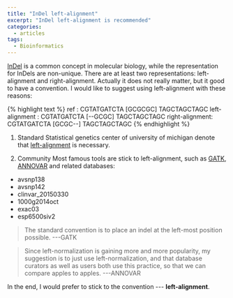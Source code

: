 ```yaml
---
title: "InDel left-alignment"
excerpt: "InDel left-alignment is recommended"
categories:
  - articles
tags:
  - Bioinformatics
---
```


[InDel](https://en.wikipedia.org/wiki/Indel) is a common concept in molecular biology, while the representation for InDels are non-unique. There are at least two representations: left-alignment and right-alignment. Actually it does not really matter, but it good to have a convention. I would like to suggest using left-alignment with these reasons:

{% highlight text %}
ref            : CGTATGATCTA [GCGCGC] TAGCTAGCTAGC
left-alignment : CGTATGATCTA [--GCGC] TAGCTAGCTAGC
right-alignment: CGTATGATCTA [GCGC--] TAGCTAGCTAGC
{% endhighlight %}


1. Standard
Statistical genetics center of university of michigan denote that [left-alignment](https://genome.sph.umich.edu/wiki/Variant_Normalization#Left_alignment) is necessary.


2. Community
Most famous tools are stick to left-alignment, such as [GATK](https://software.broadinstitute.org/gatk/documentation/tooldocs/3.8-0/org_broadinstitute_gatk_tools_walkers_indels_LeftAlignIndels.php), [ANNOVAR](http://annovar.openbioinformatics.org/en/latest/articles/VCF/) and related databases:

* avsnp138
* avsnp142
* clinvar_20150330
* 1000g2014oct
* exac03
* esp6500siv2

> The standard convention is to place an indel at the left-most position possible.   ---GATK

> Since left-normalization is gaining more and more popularity, my suggestion is to just use left-normalization, and that database curators as well as users both use this practice, so that we can compare apples to apples.   ---ANNOVAR


In the end, I would prefer to stick to the convention --- **left-alignment**.



